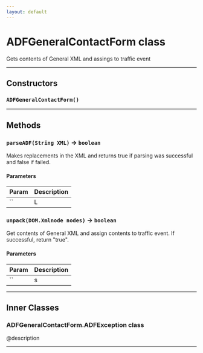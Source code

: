 ```yaml
---
layout: default
---
```

# ADFGeneralContactForm class

Gets contents of General XML and assings to traffic event

---
## Constructors
### `ADFGeneralContactForm()`
---
## Methods
### `parseADF(String XML)` → `boolean`

Makes replacements in the XML and returns true if parsing was successful and false if failed.

#### Parameters
|Param|Description|
|-----|-----------|
|`` | L |

### `unpack(DOM.Xmlnode nodes)` → `boolean`

Get contents of General XML and assign contents to traffic event. If successful, return "true".

#### Parameters
|Param|Description|
|-----|-----------|
|`` | s |

---
## Inner Classes

### ADFGeneralContactForm.ADFException class

@description

---
